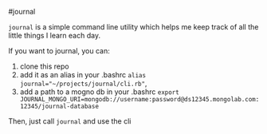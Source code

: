 #journal

`journal` is a simple command line utility which helps me keep track of all the little things I learn each day.

If you want to journal, you can:

1. clone this repo
2. add it as an alias in your .bashrc `alias journal="~/projects/journal/cli.rb"`, 
3. add a path to a mogno db in your .bashrc `export JOURNAL_MONGO_URI=mongodb://username:password@ds12345.mongolab.com:12345/journal-database`

Then, just call `journal` and use the cli
